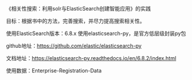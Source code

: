《相关性搜索：利用solr与ElasticSearch创建智能应用》的实践

目标：根据书中的方法，完善搜索，并尽力提高搜索相关性。

使用ElasticSearch版本：6.8.x
使用elasticsearch-py，是官方低层级封装py包

github地址：https://github.com/elastic/elasticsearch-py

文档地址：https://elasticsearch-py.readthedocs.io/en/6.8.2/index.html

使用数据：Enterprise-Registration-Data


